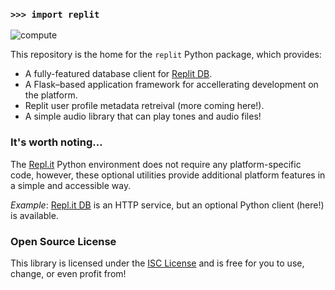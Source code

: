 ### `>>> import replit`

![compute](https://github.com/kennethreitz42/replit-py/blob/kr-cleanup/ext/readme.gif?raw=true)

This repository is the home for the `replit` Python package, which provides:

- A fully-featured database client for [Replit DB](https://docs.repl.it/misc/database).
- A Flask–based application framework for accellerating development on the platform.
- Replit user profile metadata retreival (more coming here!).
- A simple audio library that can play tones and audio files!



### It's worth noting…


The [Repl.it](https://repl.it/) Python environment does not require any platform-specific code, however, these optional utilities provide additional platform features in a simple and accessible way.


*Example*: [Repl.it DB](https://docs.repl.it/misc/database) is an HTTP service, but an optional Python client (here!) is available.


### Open Source License

This library is licensed under the [ISC License](https://en.wikipedia.org/wiki/ISC_license) and is free for you to use, change, or even profit from!
